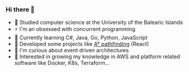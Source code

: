 ### Hi there 👋

- 🔭 Studied computer science at the University of the Balearic Islands
- ⚡ I'm an obsessed with concurrent programming
- 🌱 Currently learning C#, Java, Go, Python, JavaScript
- 👯 Developed some projects like [A* pathfinding](https://a-star-visual.web.app/) (React)
- 🤔 I'm curious about event driven architectures
- 💬 Interested in growing my knowledge in AWS and platform related software like Docker, K8s, Terraform...

